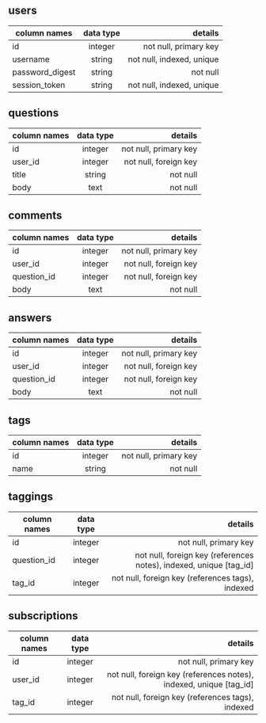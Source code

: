 users
-------------
| column names        | data type           | details  |
| ------------- |:-------------:| -----:|
| id      | integer | not null, primary key |
| username     | string      | not null, indexed, unique |
| password_digest | string      |    not null |
| session_token | string      |    not null, indexed, unique |

questions
-------------
| column names        | data type           | details  |
| ------------- |:-------------:| -----:|
| id      | integer | not null, primary key |
| user_id      | integer | not null, foreign key |
| title | string      |    not null |
| body | text      |    not null |

comments
-------------
| column names        | data type           | details  |
| ------------- |:-------------:| -----:|
| id      | integer | not null, primary key |
| user_id      | integer | not null, foreign key |
| question_id      | integer | not null, foreign key |
| body | text      |    not null |

answers
-------------
| column names        | data type           | details  |
| ------------- |:-------------:| -----:|
| id      | integer | not null, primary key |
| user_id      | integer | not null, foreign key |
| question_id      | integer | not null, foreign key |
| body | text      |    not null |

tags
-------------
| column names        | data type           | details  |
| ------------- |:-------------:| -----:|
| id      | integer | not null, primary key |
| name | string      |    not null |

taggings
-------------
| column names        | data type           | details  |
| ------------- |:-------------:| -----:|
| id      | integer | not null, primary key |
| question_id | integer      | not null, foreign key (references notes), indexed, unique [tag_id] |
| tag_id | integer      | not null, foreign key (references tags), indexed |

subscriptions
-------------
| column names        | data type           | details  |
| ------------- |:-------------:| -----:|
| id      | integer | not null, primary key |
| user_id | integer      | not null, foreign key (references notes), indexed, unique [tag_id] |
| tag_id | integer      | not null, foreign key (references tags), indexed |
